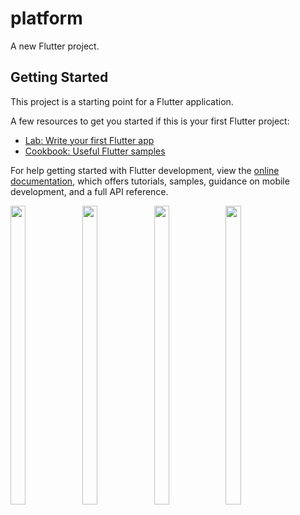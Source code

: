 # platform

A new Flutter project.

## Getting Started

This project is a starting point for a Flutter application.

A few resources to get you started if this is your first Flutter project:

- [Lab: Write your first Flutter app](https://docs.flutter.dev/get-started/codelab)
- [Cookbook: Useful Flutter samples](https://docs.flutter.dev/cookbook)

For help getting started with Flutter development, view the
[online documentation](https://docs.flutter.dev/), which offers tutorials,
samples, guidance on mobile development, and a full API reference.
<p>
  <img src = "https://user-images.githubusercontent.com/121473709/229501205-c11b7877-8065-46c4-8392-bd946b78a386.png" width=22% height=35%>
  <img src = "https://user-images.githubusercontent.com/121473709/229501328-ea5f5e01-5c8e-42ba-a1c1-3ac0381223df.png" width=22% height=35%>
  <img src = "https://user-images.githubusercontent.com/121473709/229502467-257d830c-e007-4589-9d33-c1d0bb19728b.png" width=22% height=35%>
  <img src = "https://user-images.githubusercontent.com/121473709/229501478-370a8e89-acee-45d5-9ac2-f80ec7286e9f.png" width=22% height=35%>
</p>




